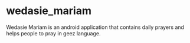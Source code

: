 # wedasie_mariam
Wedasie Mariam is an android application that contains daily prayers and helps people to pray in geez language.

